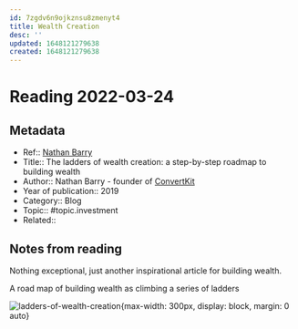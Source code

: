 ```yaml
---
id: 7zgdv6n9ojkznsu8zmenyt4
title: Wealth Creation
desc: ''
updated: 1648121279638
created: 1648121279638
---
```

# Reading 2022-03-24

## Metadata

- Ref:: [Nathan Barry](https://nathanbarry.com/wealth-creation/)
- Title:: The ladders of wealth creation: a step-by-step roadmap to building wealth
- Author:: Nathan Barry - founder of [ConvertKit](https://convertkit.com/)
- Year of publication:: 2019
- Category:: Blog
- Topic:: #topic.investment
- Related:: 

## Notes from reading

Nothing exceptional, just another inspirational article for building wealth. 

A road map of building wealth as climbing a series of ladders

![ladders-of-wealth-creation](https://lh3.googleusercontent.com/qWcgH_BoOwaDJ3f5lo9YG5f4WCKaLRwWYQZCb4aEJWA41Fm1KDVjLu5B9LudqY_1W6NwI0eSTtb5R8F1FmD2fcmSg-UcnhebLyh2dDyCQ_f1WpoWGna3WyuM1txea36M2T54v_T5){max-width: 300px, display: block, margin: 0 auto}
